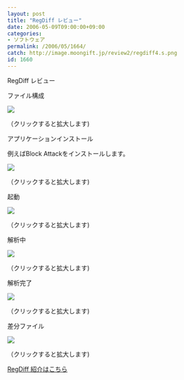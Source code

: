 ```yaml
---
layout: post
title: "RegDiff レビュー"
date: 2006-05-09T09:00:00+09:00
categories:
- ソフトウェア
permalink: /2006/05/1664/
catch: http://image.moongift.jp/review2/regdiff4.s.png
id: 1660
---
```

RegDiff レビュー  
<!--more-->

ファイル構成

  

[![](http://image.moongift.jp/review2/regdiff1.s.png)](http://image.moongift.jp/review2/regdiff1.png)  
  
（クリックすると拡大します)

  

アプリケーションインストール

  

例えばBlock Attackをインストールします。

  

[![](http://image.moongift.jp/review2/regdiff2.s.png)](http://image.moongift.jp/review2/regdiff2.png)  
  
（クリックすると拡大します)

  

起動

  

[![](http://image.moongift.jp/review2/regdiff3.s.png)](http://image.moongift.jp/review2/regdiff3.png)  
  
（クリックすると拡大します)

  

解析中

  

[![](http://image.moongift.jp/review2/regdiff4.s.png)](http://image.moongift.jp/review2/regdiff4.png)  
  
（クリックすると拡大します)

  

解析完了

  

[![](http://image.moongift.jp/review2/regdiff5.s.png)](http://image.moongift.jp/review2/regdiff5.png)  
  
（クリックすると拡大します)

  

差分ファイル

  

[![](http://image.moongift.jp/review2/regdiff6.s.png)](http://image.moongift.jp/review2/regdiff6.png)  
  
（クリックすると拡大します)

  

[RegDiff 紹介はこちら](http://fw.moongift.jp/intro/i-1658.html)

